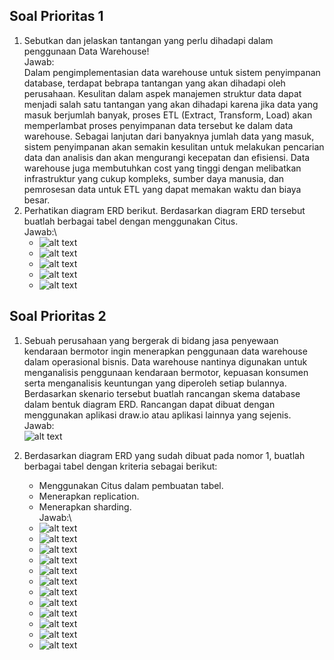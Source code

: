 ## Soal Prioritas 1

1. Sebutkan dan jelaskan tantangan yang perlu dihadapi dalam penggunaan Data Warehouse!\
   Jawab:\
   Dalam pengimplementasian data warehouse untuk sistem penyimpanan database, terdapat bebrapa tantangan yang akan dihadapi oleh perusahaan. Kesulitan dalam aspek manajemen struktur data dapat menjadi salah satu tantangan yang akan dihadapi karena jika data yang masuk berjumlah banyak, proses ETL (Extract, Transform, Load) akan memperlambat proses penyimpanan data tersebut ke dalam data warehouse. Sebagai lanjutan dari banyaknya jumlah data yang masuk, sistem penyimpanan akan semakin kesulitan untuk melakukan pencarian data dan analisis dan akan mengurangi kecepatan dan efisiensi. Data warehouse juga membutuhkan cost yang tinggi dengan melibatkan infrastruktur yang cukup kompleks, sumber daya manusia, dan pemrosesan data untuk ETL yang dapat memakan waktu dan biaya besar.
2. Perhatikan diagram ERD berikut.
   Berdasarkan diagram ERD tersebut buatlah berbagai tabel dengan menggunakan Citus.\
   Jawab:\
   - ![alt text](https://github.com/arumkinanthi/data_nimas-sekararum-kinanthi/blob/main/13_Data%20Warehouse%20and%20Data%20Lake%20(Part%201)/Screenshot/Soal%20Prioritas/Prioritas%201%20Users.png?raw=true)
   - ![alt text](https://github.com/arumkinanthi/data_nimas-sekararum-kinanthi/blob/main/13_Data%20Warehouse%20and%20Data%20Lake%20(Part%201)/Screenshot/Soal%20Prioritas/Prioritas%201%20Categories.png?raw=true)
   - ![alt text](https://github.com/arumkinanthi/data_nimas-sekararum-kinanthi/blob/main/13_Data%20Warehouse%20and%20Data%20Lake%20(Part%201)/Screenshot/Soal%20Prioritas/Prioritas%201%20Posts.png?raw=true)
   - ![alt text](https://github.com/arumkinanthi/data_nimas-sekararum-kinanthi/blob/main/13_Data%20Warehouse%20and%20Data%20Lake%20(Part%201)/Screenshot/Soal%20Prioritas/Prioritas%201%20Comments.png?raw=true)
   - ![alt text](https://github.com/arumkinanthi/data_nimas-sekararum-kinanthi/blob/main/13_Data%20Warehouse%20and%20Data%20Lake%20(Part%201)/Screenshot/Soal%20Prioritas/Prioritas%201.png?raw=true)
   
   

## Soal Prioritas 2

1. Sebuah perusahaan yang bergerak di bidang jasa penyewaan kendaraan bermotor ingin menerapkan penggunaan data warehouse dalam operasional bisnis. Data warehouse nantinya digunakan untuk menganalisis penggunaan kendaraan bermotor, kepuasan konsumen serta menganalisis keuntungan yang diperoleh setiap bulannya. Berdasarkan skenario tersebut buatlah rancangan skema database dalam bentuk diagram ERD. Rancangan dapat dibuat dengan menggunakan aplikasi draw.io atau aplikasi lainnya yang sejenis.\
   Jawab:\
   ![alt text](https://github.com/arumkinanthi/data_nimas-sekararum-kinanthi/blob/main/13_Data%20Warehouse%20and%20Data%20Lake%20(Part%201)/Screenshot/Soal%20Prioritas/ERD%20Prioritas%202.png?raw=true)


2. Berdasarkan diagram ERD yang sudah dibuat pada nomor 1, buatlah berbagai tabel dengan kriteria sebagai berikut:
   - Menggunakan Citus dalam pembuatan tabel.
   - Menerapkan replication.
   - Menerapkan sharding.\
   Jawab:\
   - ![alt text](https://github.com/arumkinanthi/data_nimas-sekararum-kinanthi/blob/main/13_Data%20Warehouse%20and%20Data%20Lake%20(Part%201)/Screenshot/Soal%20Prioritas/Prioritas%202%20a.png?raw=true)
   - ![alt text](https://github.com/arumkinanthi/data_nimas-sekararum-kinanthi/blob/main/13_Data%20Warehouse%20and%20Data%20Lake%20(Part%201)/Screenshot/Soal%20Prioritas/Prioritas%202%20b.png?raw=true)
   - ![alt text](https://github.com/arumkinanthi/data_nimas-sekararum-kinanthi/blob/main/13_Data%20Warehouse%20and%20Data%20Lake%20(Part%201)/Screenshot/Soal%20Prioritas/Prioritas%202%20c.png?raw=true)
   - ![alt text](https://github.com/arumkinanthi/data_nimas-sekararum-kinanthi/blob/main/13_Data%20Warehouse%20and%20Data%20Lake%20(Part%201)/Screenshot/Soal%20Prioritas/Prioritas%202%20d.png?raw=true)
   - ![alt text](https://github.com/arumkinanthi/data_nimas-sekararum-kinanthi/blob/main/13_Data%20Warehouse%20and%20Data%20Lake%20(Part%201)/Screenshot/Soal%20Prioritas/Prioritas%202%20e.png?raw=true)
   - ![alt text](https://github.com/arumkinanthi/data_nimas-sekararum-kinanthi/blob/main/13_Data%20Warehouse%20and%20Data%20Lake%20(Part%201)/Screenshot/Soal%20Prioritas/Prioritas%202%20f.png?raw=true)
   - ![alt text](https://github.com/arumkinanthi/data_nimas-sekararum-kinanthi/blob/main/13_Data%20Warehouse%20and%20Data%20Lake%20(Part%201)/Screenshot/Soal%20Prioritas/Prioritas%202%20g.png?raw=true)
   - ![alt text](https://github.com/arumkinanthi/data_nimas-sekararum-kinanthi/blob/main/13_Data%20Warehouse%20and%20Data%20Lake%20(Part%201)/Screenshot/Soal%20Prioritas/Prioritas%202%20h.png?raw=true)
   - ![alt text](https://github.com/arumkinanthi/data_nimas-sekararum-kinanthi/blob/main/13_Data%20Warehouse%20and%20Data%20Lake%20(Part%201)/Screenshot/Soal%20Prioritas/Prioritas%202%20i.png?raw=true)
   - ![alt text](https://github.com/arumkinanthi/data_nimas-sekararum-kinanthi/blob/main/13_Data%20Warehouse%20and%20Data%20Lake%20(Part%201)/Screenshot/Soal%20Prioritas/Prioritas%202%20j.png?raw=true)
   - ![alt text](https://github.com/arumkinanthi/data_nimas-sekararum-kinanthi/blob/main/13_Data%20Warehouse%20and%20Data%20Lake%20(Part%201)/Screenshot/Soal%20Prioritas/Prioritas%202%20k.png?raw=true)
   - ![alt text](https://github.com/arumkinanthi/data_nimas-sekararum-kinanthi/blob/main/13_Data%20Warehouse%20and%20Data%20Lake%20(Part%201)/Screenshot/Soal%20Prioritas/Prioritas%202%20l.png?raw=true)
   